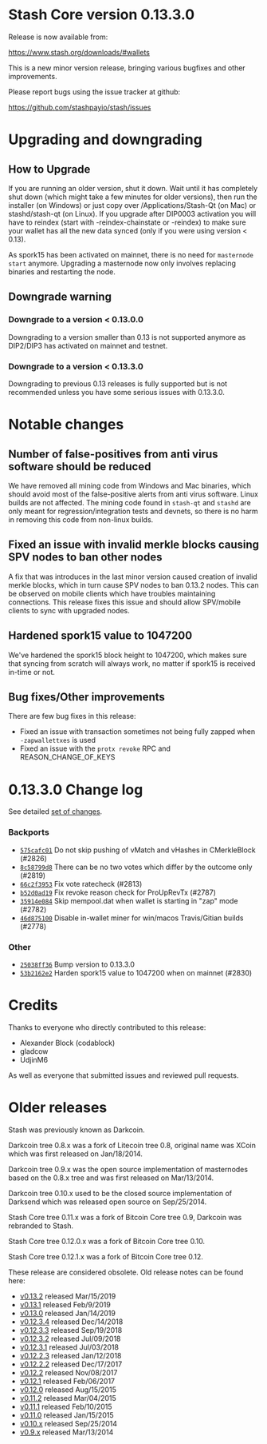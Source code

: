 Stash Core version 0.13.3.0
==========================

Release is now available from:

  <https://www.stash.org/downloads/#wallets>

This is a new minor version release, bringing various bugfixes and other improvements.

Please report bugs using the issue tracker at github:

  <https://github.com/stashpayio/stash/issues>


Upgrading and downgrading
=========================

How to Upgrade
--------------

If you are running an older version, shut it down. Wait until it has completely
shut down (which might take a few minutes for older versions), then run the
installer (on Windows) or just copy over /Applications/Stash-Qt (on Mac) or
stashd/stash-qt (on Linux). If you upgrade after DIP0003 activation you will
have to reindex (start with -reindex-chainstate or -reindex) to make sure
your wallet has all the new data synced (only if you were using version < 0.13).

As spork15 has been activated on mainnet, there is no need for `masternode start`
anymore. Upgrading a masternode now only involves replacing binaries and restarting
the node.

Downgrade warning
-----------------

### Downgrade to a version < 0.13.0.0

Downgrading to a version smaller than 0.13 is not supported anymore as DIP2/DIP3 has activated
on mainnet and testnet.

### Downgrade to a version < 0.13.3.0

Downgrading to previous 0.13 releases is fully supported but is not recommended unless you have some serious issues with 0.13.3.0.

Notable changes
===============

Number of false-positives from anti virus software should be reduced
--------------------------------------------------------------------
We have removed all mining code from Windows and Mac binaries, which should avoid most of the false-positive alerts
from anti virus software. Linux builds are not affected. The mining code found in `stash-qt` and `stashd` are only meant
for regression/integration tests and devnets, so there is no harm in removing this code from non-linux builds.

Fixed an issue with invalid merkle blocks causing SPV nodes to ban other nodes
------------------------------------------------------------------------------
A fix that was introduces in the last minor version caused creation of invalid merkle blocks, which in turn cause SPV
nodes to ban 0.13.2 nodes. This can be observed on mobile clients which have troubles maintaining connections. This
release fixes this issue and should allow SPV/mobile clients to sync with upgraded nodes.

Hardened spork15 value to 1047200
---------------------------------
We've hardened the spork15 block height to 1047200, which makes sure that syncing from scratch will always work, no
matter if spork15 is received in-time or not.

Bug fixes/Other improvements
----------------------------
There are few bug fixes in this release:
- Fixed an issue with transaction sometimes not being fully zapped when `-zapwallettxes` is used
- Fixed an issue with the `protx revoke` RPC and REASON_CHANGE_OF_KEYS

 0.13.3.0 Change log
===================

See detailed [set of changes](https://github.com/stashpayio/stash/compare/v0.13.2.0...stashpayio:v0.13.3.0).

### Backports

- [`575cafc01`](https://github.com/stashpayio/stash/commit/575cafc01) Do not skip pushing of vMatch and vHashes in CMerkleBlock (#2826)
- [`8c58799d8`](https://github.com/stashpayio/stash/commit/8c58799d8) There can be no two votes which differ by the outcome only (#2819)
- [`66c2f3953`](https://github.com/stashpayio/stash/commit/66c2f3953) Fix vote ratecheck (#2813)
- [`b52d0ad19`](https://github.com/stashpayio/stash/commit/b52d0ad19) Fix revoke reason check for ProUpRevTx (#2787)
- [`35914e084`](https://github.com/stashpayio/stash/commit/35914e084) Skip mempool.dat when wallet is starting in "zap" mode (#2782)
- [`46d875100`](https://github.com/stashpayio/stash/commit/46d875100) Disable in-wallet miner for win/macos Travis/Gitian builds (#2778)

### Other

- [`25038ff36`](https://github.com/stashpayio/stash/commit/25038ff36) Bump version to 0.13.3.0
- [`53b2162e2`](https://github.com/stashpayio/stash/commit/53b2162e2) Harden spork15 value to 1047200 when on mainnet (#2830)

Credits
=======

Thanks to everyone who directly contributed to this release:

- Alexander Block (codablock)
- gladcow
- UdjinM6

As well as everyone that submitted issues and reviewed pull requests.

Older releases
==============

Stash was previously known as Darkcoin.

Darkcoin tree 0.8.x was a fork of Litecoin tree 0.8, original name was XCoin
which was first released on Jan/18/2014.

Darkcoin tree 0.9.x was the open source implementation of masternodes based on
the 0.8.x tree and was first released on Mar/13/2014.

Darkcoin tree 0.10.x used to be the closed source implementation of Darksend
which was released open source on Sep/25/2014.

Stash Core tree 0.11.x was a fork of Bitcoin Core tree 0.9,
Darkcoin was rebranded to Stash.

Stash Core tree 0.12.0.x was a fork of Bitcoin Core tree 0.10.

Stash Core tree 0.12.1.x was a fork of Bitcoin Core tree 0.12.

These release are considered obsolete. Old release notes can be found here:

- [v0.13.2](https://github.com/stashpayio/stash/blob/master/doc/release-notes/stash/release-notes-0.13.2.md) released Mar/15/2019
- [v0.13.1](https://github.com/stashpayio/stash/blob/master/doc/release-notes/stash/release-notes-0.13.1.md) released Feb/9/2019
- [v0.13.0](https://github.com/stashpayio/stash/blob/master/doc/release-notes/stash/release-notes-0.13.0.md) released Jan/14/2019
- [v0.12.3.4](https://github.com/stashpayio/stash/blob/master/doc/release-notes/stash/release-notes-0.12.3.4.md) released Dec/14/2018
- [v0.12.3.3](https://github.com/stashpayio/stash/blob/master/doc/release-notes/stash/release-notes-0.12.3.3.md) released Sep/19/2018
- [v0.12.3.2](https://github.com/stashpayio/stash/blob/master/doc/release-notes/stash/release-notes-0.12.3.2.md) released Jul/09/2018
- [v0.12.3.1](https://github.com/stashpayio/stash/blob/master/doc/release-notes/stash/release-notes-0.12.3.1.md) released Jul/03/2018
- [v0.12.2.3](https://github.com/stashpayio/stash/blob/master/doc/release-notes/stash/release-notes-0.12.2.3.md) released Jan/12/2018
- [v0.12.2.2](https://github.com/stashpayio/stash/blob/master/doc/release-notes/stash/release-notes-0.12.2.2.md) released Dec/17/2017
- [v0.12.2](https://github.com/stashpayio/stash/blob/master/doc/release-notes/stash/release-notes-0.12.2.md) released Nov/08/2017
- [v0.12.1](https://github.com/stashpayio/stash/blob/master/doc/release-notes/stash/release-notes-0.12.1.md) released Feb/06/2017
- [v0.12.0](https://github.com/stashpayio/stash/blob/master/doc/release-notes/stash/release-notes-0.12.0.md) released Aug/15/2015
- [v0.11.2](https://github.com/stashpayio/stash/blob/master/doc/release-notes/stash/release-notes-0.11.2.md) released Mar/04/2015
- [v0.11.1](https://github.com/stashpayio/stash/blob/master/doc/release-notes/stash/release-notes-0.11.1.md) released Feb/10/2015
- [v0.11.0](https://github.com/stashpayio/stash/blob/master/doc/release-notes/stash/release-notes-0.11.0.md) released Jan/15/2015
- [v0.10.x](https://github.com/stashpayio/stash/blob/master/doc/release-notes/stash/release-notes-0.10.0.md) released Sep/25/2014
- [v0.9.x](https://github.com/stashpayio/stash/blob/master/doc/release-notes/stash/release-notes-0.9.0.md) released Mar/13/2014


